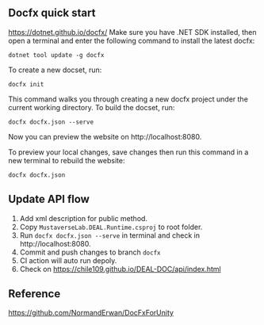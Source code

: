 ## Docfx quick start
https://dotnet.github.io/docfx/
Make sure you have .NET SDK installed, then open a terminal and enter the following command to install the latest docfx:

```
dotnet tool update -g docfx
```
To create a new docset, run:

```
docfx init
```
This command walks you through creating a new docfx project under the current working directory. To build the docset, run:

```
docfx docfx.json --serve
```
Now you can preview the website on http://localhost:8080.

To preview your local changes, save changes then run this command in a new terminal to rebuild the website:

```
docfx docfx.json
```

## Update API flow
1. Add xml description for public method.
2. Copy `MustaverseLab.DEAL.Runtime.csproj` to root folder.
3. Run `docfx docfx.json --serve` in terminal and check in http://localhost:8080.
4. Commit and push changes to branch `docfx`
5. CI action will auto run depoly.
6. Check on https://chile109.github.io/DEAL-DOC/api/index.html

## Reference
https://github.com/NormandErwan/DocFxForUnity